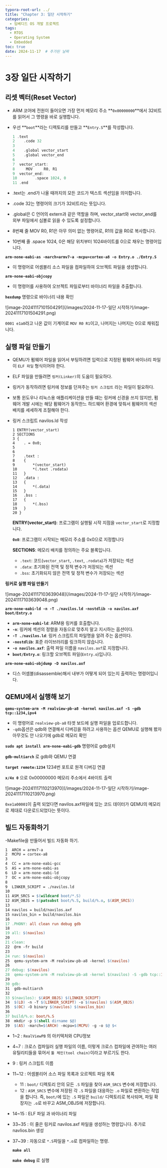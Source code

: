 ```yaml
---
typora-root-url: ../
title: "Chapter 3: 일단 시작하기"
categories:
  - 임베디드 OS 개발 프로젝트
tags:
  - RTOS
  - Operating System
  - Embedded
toc: true
date: 2024-11-17  # 추가된 날짜
---
```


# 3장 일단 시작하기 

## 리셋 벡터(Reset Vector)

- ARM 코어에 전원이 들어오면 가장 먼저 메모리 주소 **`0x00000000`**에서 32비트를 읽어서 그 명령을 바로 실행합니다.
- 우선 **`boot`**라는 디렉토리를 만들고 **`Entry.S`**를 작성합니다.

  ```c
  1 .text
  2    .code 32
  3    
  4    .global vector_start
  5    .global vector_end
  6    
  7	 vector_start:
  8    	MOV     R0, R1
  9	 vector_end:
  10     	.space 1024, 0
  11 .end
  ```

- .text는 .end가 나올 때까지의 모든 코드가 텍스트 섹션임을 의미합니다.
- .code 32는 명령어의 크기가 32비트라는 뜻입니다.
- .global은 C 언어의 extern과 같은 역할을 하며, vector_start와 vector_end를 외부 파일에서 심볼로 읽을 수 있도록 설정합니다.
- 8번째 줄 MOV R0, R1은 아무 의미 없는 명령어로, R1의 값을 R0로 복사합니다.
- 10번째 줄 .space 1024, 0은 해당 위치부터 1024바이트를 0으로 채우는 명령어입니다.



**`arm-none-eabi-as -march=armv7-a -mcpu=cortex-a8 -o Entry.o ./Entry.S`**

- 이 명령어로 어셈블리 소스 파일을 컴파일하여 오브젝트 파일을 생성합니다.

**`arm-none-eabi-objcopy`**

- 이 명령어를 사용하여 오브젝트 파일로부터 바이너리 파일을 추출합니다.

**`hexdump`** 명령으로 바이너리 내용 확인

![image-20241117101504291](/images/2024-11-17-일단 시작하기/image-20241117101504291.png)

`0001 e1a0`라고 나온 값이 기계어로 `MOV R0 R1`이고, 나머지는 나머지는 0으로 채워집니다. 

## 실행 파일 만들기

- QEMU가 펌웨어 파일을 읽어서 부팅하려면 입력으로 지정된 펌웨어 바이너리 파일이 `ELF 파일` 형식이어야 한다. 
- ELF 파일을 만들려면 `링커(Linker)`의 도움이 필요하다.
- 링커가 동작하려면 링커에 정보를 던져주는 `링커 스크립트` 라는 파일이 필요하다.

- 보통 윈도우나 리눅스용 애플리케이션을 만들 떄는 링커에 신경을 쓰지 않지만, 펌웨어 개발 시에는 해당 펌웨어가 동작한느 하드웨어 환경에 맞춰서 펌웨어의 섹션 배치를 세세하게 조절해야 한다.

- 링커 스크립트 navilos.ld 작성 

   ```assembly
   1 ENTRY(vector_start)
   2 SECTIONS
   3 {
   4 	. = 0x0;
   5
   6
   7 	.text :
   8	{
   9		*(vector_start)
   10		*(.text .rodata)
   11	}
   12	.data :
   13	{
   14		*(.data)
   15	}
   16	.bss :
   17	{
   18		*(.bss)
   19	}
   20 }
   ```

  **ENTRY(vector_start)**: 프로그램이 실행될 시작 지점을 `vector_start`로 지정합니다.

  **`0x0`**: 프로그램이 시작되는 메모리 주소를 0x0으로 지정합니다

  **SECTIONS**: 메모리 배치를 정의하는 주요 블록입니다.

  - `.text`: 코드(`vector_start`, `.text`, `.rodata`)가 저장되는 섹션
  - `.data`: 초기화된 전역 및 정적 변수가 저장되는 섹션
  - `.bss`: 초기화되지 않은 전역 및 정적 변수가 저장되는 섹션

  

**링커로 실행 파일 만들기** 

![image-20241117103639048](/images/2024-11-17-일단 시작하기/image-20241117103639048.png)

**`arm-none-eabi-ld -n -T ./navilos.ld -nostdlib -o navilos.axf boot/Entry.o`**

- **`arm-none-eabi-ld`**: ARM용 링커를 호출합니다.
- **`-n`**:  링커에 섹션의 정렬을 자동으로 맞추지 말고 지시하는 옵션이다.
- **`-T ./navilos.ld`**: 링커 스크립트의 파일명을 알려 주는 옵션이다.
- **`-nostdlib`**: 표준 라이브러리를 링크하지 않습니다.
- **`-o navilos.axf`**: 출력 파일 이름을 `navilos.axf`로 지정합니다.
- **`boot/Entry.o`**: 링크할 오브젝트 파일(`Entry.o`)입니다.

**`arm-none-eabi-objdump -D navilos.axf`**

- 디스 어셈블(disassemble)해서 내부가 어떻게 되어 있는지 출력하는 명령어입니다.

## QEMU에서 실행해 보기

**`qemu-system-arm -M realview-pb-a8 -kernel navilos.axf -S -gdb tcp::1234,ipv4`**

- 이 명령어로 `realview-pb-a8` 타겟 보드에 실행 파일을 업로드합니다.
- `-qdb`옵션은 qdb와 연결해서 디버깅을 하려고 사용하는 옵션 QEMU로 실행해 봤자 아무것도 안 나오기에 gdb로 메모리 확인 

**`sudo apt install arm-none-eabi-gdb`** 명령어로 gdb설치 

**`gdb-multiarch`** 로 gdb와 QEMU 연결 

**`target remote:1234`** 1234번 포트로 원격 디버깅 연결 

**`x/4x 0`** 으로 0x00000000 메모리 주소에서 4바이트 출력 

![image-20241117110213970](/images/2024-11-17-일단 시작하기/image-20241117110213970.png)

`0xe1a00001`이 출력 되었다면 navilos.axf파일에 있는 코드 데이터가 QEMU의 메모리로 제대로 다운로드되었다는 뜻이다. 

## 빌드 자동화하기 

-Makefile을 만들어서 빌드 자동화 하기. 

```makefile
1  ARCH = armv7-a
2  MCPU = cortex-a8
3  
4  CC = arm-none-eabi-gcc 
5  AS = arm-none-eabi-as
6  LD = arm-none-eabi-ld
7  OC = arm-none-eabi-objcopy
8  
9  LINKER_SCRIPT = ./navilos.ld
10 
11 ASM_SRCS = $(wildcard boot/*.S)
12 ASM_OBJS = $(patsubst boot/%.S, build/%.o, $(ASM_SRCS))
13 
14 navilos = build/navilos.axf
15 navilos_bin = build/navilos.bin
16 
17 .PHONY: all clean run debug gdb
18 
19 all: $(navilos)
20 
21 clean:
22 	@rm -fr build
23 	
24 run: $(navilos)
25 	qemu-system-arm -M realview-pb-a8 -kernel $(navilos)
26 	
27 debug: $(navilos)
28 	qemu-system-arm -M realview-pb-a8 -kernel $(navilos) -S -gdb tcp::1234,ipv4
29 	
30 gdb:
31 	gdb-multiarch
32
33 $(navilos): $(ASM_OBJS) $(LINKER_SCRIPT)
34 	$(LD) -n -T $(LINKER_SCRIPT) -o $(navilos) $(ASM_OBJS)
35 	$(OC) -O binary $(navilos) $(navilos_bin)
36 	
37 build/%.o: boot/%.S
38 	mkdir -p $(shell dirname $@)
39 	$(AS) -march=$(ARCH) -mcpu=$(MCPU) -g -o $@ $<
```

- 1~2 :  `RealViewPB` 의 아키텍처와 CPU정보 
- 4~7  : 크로스 컴파일러 실행 파일의 이름, 이렇게 크로스 컴파일에 관여하는 여러 유틸리티들을 묶어서 `툴 체인(tool chain)`이라고 부르기도 한다.
- 9 : 링커 스크립트 이름 
- 11~12 : 어셈블리어 소스 파일 목록과 오르젝트 파일 목록
  - 11 : `boot/` 디렉토리 안의 모든 `.S` 파일을 찾아 `ASM_SRCS` 변수에 저장합니다.
  - 12 : `ASM_SRCS` 변수에 저장된 각 `.S` 파일을 대응하는 `.o` 파일로 변환하는 작업을 합니다. 즉, `boot/`에 있는 `.S` 파일은 `build/` 디렉토리로 복사되며, 파일 확장자는 `.o`로 바꾸고 ASM_OBJS에 저장합니다. 

- 14~15 : ELF 파일 과 바이너리 파일

- 33~35 : 이 줄은 링커로 navilos.axf 파일을 생성하는 명령입니다. 추가로 navlios.bin 생성

- 37~39 : 자동으로 `*.S`파일을 `*.o`로 컴파일하는 명령.

  **`make all`**

  **`make debug`** 로 실행 

